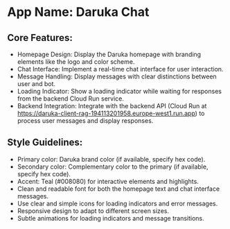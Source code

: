 # **App Name**: Daruka Chat

## Core Features:

- Homepage Design: Display the Daruka homepage with branding elements like the logo and color scheme.
- Chat Interface: Implement a real-time chat interface for user interaction.
- Message Handling: Display messages with clear distinctions between user and bot.
- Loading Indicator: Show a loading indicator while waiting for responses from the backend Cloud Run service.
- Backend Integration: Integrate with the backend API (Cloud Run at https://daruka-client-rag-194113201958.europe-west1.run.app) to process user messages and display responses.

## Style Guidelines:

- Primary color: Daruka brand color (if available, specify hex code).
- Secondary color: Complementary color to the primary (if available, specify hex code).
- Accent: Teal (#008080) for interactive elements and highlights.
- Clean and readable font for both the homepage text and chat interface messages.
- Use clear and simple icons for loading indicators and error messages.
- Responsive design to adapt to different screen sizes.
- Subtle animations for loading indicators and message transitions.